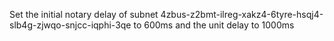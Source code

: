 Set the initial notary delay of subnet 4zbus-z2bmt-ilreg-xakz4-6tyre-hsqj4-slb4g-zjwqo-snjcc-iqphi-3qe to 600ms and the unit delay to 1000ms
